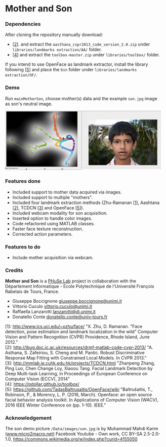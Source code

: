 # Mother and Son

### Dependencies
After cloning the repository manually download:
- [[2](#second)]. and extract the `aasthana_cvpr2013_code_version_2.0.zip` under `libraries/landmarks extraction/AA/` folder.
- [[4](#fourth)] and extract the `toolbox-master.zip` under `libraries/toolbox/` folder.

If you intend to use OpenFace as landmark extractor, install the library following [[5](#fifth)] and place the `bin` folder under `libraries/landmarks extraction/OF/`.

### Demo
Run `mainMotherSon`, choose mother(s) data and the example `son.jpg` image as son's neutral image.

<img src="references/demo.gif" alt="Demo example" width="800px">

### Features done
- Included support to mother data acquired via images.
- Included support to multiple "mothers".
- Included four landmark extraction methods (Zhu-Ramanan [[1](#first)], Aashtana [[2](#second)], TCDCN [[3](#third)] and OpenFace [[5](#fifth)]).
- Included webcam modality for son acquisition.
- Inserted option to handle color images.
- Code refactored using MATLAB classes.
- Faster face texture reconstruction.
- Corrected action parameters.

### Features to do
- Include mother acquisition via webcam.

### Credits
**Mother and Son** is a [PHuSe Lab](http://phuselab.di.unimi.it/) project in collaboration with the Département Informatique - Ecole Polytechnique de l'Université François Rabelais de Tours, France.
- Giuseppe Boccignone <giuseppe.boccignone@unimi.it>
- Vittorio Cuculo <vittorio.cuculo@unimi.it>
- Raffaella Lanzarotti <lanzarotti@di.unimi.it>
- Donatello Conte <donatello.conte@univ-tours.fr>

<a name="first">[1]</a>: http://www.ics.uci.edu/~xzhu/face/ "X. Zhu, D. Ramanan. \"Face detection, pose estimation and landmark localization in the wild\" Computer Vision and Pattern Recognition (CVPR) Providence, Rhode Island, June 2012."  
<a name="second">[2]</a>: http://ibug.doc.ic.ac.uk/resources/drmf-matlab-code-cvpr-2013/ "A. Asthana, S. Zafeiriou, S. Cheng and M. Pantic. Robust Discriminative Response Map Fitting with Constrained Local Models. In CVPR 2013."  
<a name="third">[3]</a>: http://mmlab.ie.cuhk.edu.hk/projects/TCDCN.html "Zhanpeng Zhang, Ping Luo, Chen Change Loy, Xiaoou Tang. Facial Landmark Detection by Deep Multi-task Learning, in Proceedings of European Conference on Computer Vision (ECCV), 2014"  
<a name="fourth">[4]</a>: https://pdollar.github.io/toolbox/  
<a name="fifth">[5]</a>: https://github.com/TadasBaltrusaitis/OpenFace/wiki "Baltrušaitis, T., Robinson, P., & Morency, L. P. (2016, March). Openface: an open source facial behavior analysis toolkit. In Applications of Computer Vision (WACV), 2016 IEEE Winter Conference on (pp. 1-10). IEEE."

### Acknowledgement

The son demo picture `/Data/images/son.jpg` is by Muhammad Mahdi Karim (www.micro2macro.net) Facebook Youtube - Own work, CC BY-SA 2.5-2.0-1.0, https://commons.wikimedia.org/w/index.php?curid=4155050
